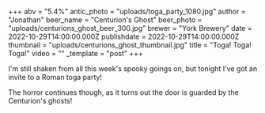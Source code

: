+++
abv = "5.4%"
antic_photo = "uploads/toga_party_1080.jpg"
author = "Jonathan"
beer_name = "Centurion's Ghost"
beer_photo = "uploads/centurions_ghost_beer_300.jpg"
brewer = "York Brewery"
date = 2022-10-29T14:00:00.000Z
publishdate = 2022-10-29T14:00:00.000Z
thumbnail = "uploads/centurions_ghost_thumbnail.jpg"
title = "Toga! Toga! Toga!"
video = ""
_template = "post"
+++

I'm still shaken from all this week's spooky goings on, but tonight I've got an invite to a Roman toga party!

The horror continues though, as it turns out the door is guarded by the Centurion's ghosts! 
